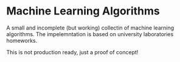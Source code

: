Machine Learning Algorithms
===========================

A small and incomplete (but working) collectin of machine learning
algorithms.
The impelemntation is based on university laboratories homeworks.

This is not production ready, just a proof of concept!


